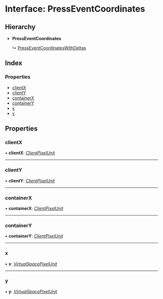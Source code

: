 # Interface: PressEventCoordinates

## Hierarchy

- **PressEventCoordinates**

  ↳ [PressEventCoordinatesWithDeltas](presseventcoordinateswithdeltas.md)

## Index

### Properties

- [clientX](presseventcoordinates.md#clientx)
- [clientY](presseventcoordinates.md#clienty)
- [containerX](presseventcoordinates.md#containerx)
- [containerY](presseventcoordinates.md#containery)
- [x](presseventcoordinates.md#x)
- [y](presseventcoordinates.md#y)

## Properties

### clientX

• **clientX**: _[ClientPixelUnit](../api.md#clientpixelunit)_

---

### clientY

• **clientY**: _[ClientPixelUnit](../api.md#clientpixelunit)_

---

### containerX

• **containerX**: _[ClientPixelUnit](../api.md#clientpixelunit)_

---

### containerY

• **containerY**: _[ClientPixelUnit](../api.md#clientpixelunit)_

---

### x

• **x**: _[VirtualSpacePixelUnit](../api.md#virtualspacepixelunit)_

---

### y

• **y**: _[VirtualSpacePixelUnit](../api.md#virtualspacepixelunit)_
